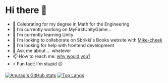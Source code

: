 # Hi there 👋


<!-- **redital/redital** is a ✨ _special_ ✨ repository because its `README.md` (this file) appears on your GitHub profile. -->

<!-- Here are some ideas to get you started:-->
- :tada: Celebrating for my degree in Math for the Engineering
- 🔭 I’m currently working on MyFirstUnityGame...
- 🌱 I’m currently learning Unity
- 👯 I’m looking to collaborate on Sbrikki's Books website with [Mike-cheek](https://github.com/Mike-cheek)
- 🤔 I’m looking for help with frontend development
- 💬 Ask me about ... whatever
- 📫 How to reach me: [why would you?](https://sites.google.com/view/raffaello-ippolito/home)
- ⚡ Fun fact: I'm stupid 😉
<!--
-->
[![Anurag's GitHub stats](https://github-readme-stats.vercel.app/api?username=redital&show_icons=true&theme=dark&hide_border=true&count_private=true&include_all_commits=true)](https://github.com/anuraghazra/github-readme-stats)
[![Top Langs](https://github-readme-stats.vercel.app/api/top-langs/?username=redital&layout=compact&theme=dark&hide_border=true&count_private=true&langs_count=8)](https://github.com/anuraghazra/github-readme-stats)
